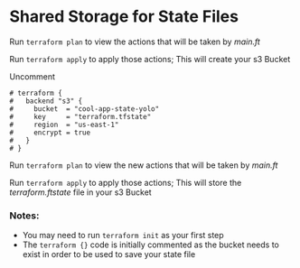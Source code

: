 # Shared Storage for State Files

Run `terraform plan` to view the actions that will be taken by *main.ft*

Run `terraform apply` to apply those actions; This will create your s3 Bucket

Uncomment 
```
# terraform {
#   backend "s3" {
#     bucket  = "cool-app-state-yolo"
#     key     = "terraform.tfstate"
#     region  = "us-east-1"
#     encrypt = true
#   }
# }
```

Run `terraform plan` to view the new actions that will be taken by *main.ft*

Run `terraform apply` to apply those actions; This will store the *terraform.ftstate* file in your s3 Bucket

### Notes:

- You may need to run `terraform init` as your first step
- The `terraform {}` code is initially commented as the bucket needs to exist in order to be used to save your state file

